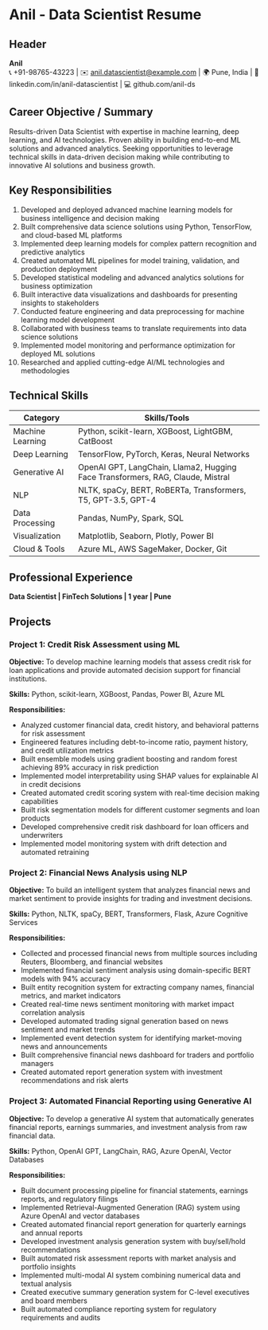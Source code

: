 # Anil - Data Scientist Resume

## Header
**Anil**  
📞 +91-98765-43223 | ✉️ anil.datascientist@example.com | 🌍 Pune, India | 🔗 linkedin.com/in/anil-datascientist | 💻 github.com/anil-ds

## Career Objective / Summary
Results-driven Data Scientist with expertise in machine learning, deep learning, and AI technologies. Proven ability in building end-to-end ML solutions and advanced analytics. Seeking opportunities to leverage technical skills in data-driven decision making while contributing to innovative AI solutions and business growth.

## Key Responsibilities
1. Developed and deployed advanced machine learning models for business intelligence and decision making
2. Built comprehensive data science solutions using Python, TensorFlow, and cloud-based ML platforms
3. Implemented deep learning models for complex pattern recognition and predictive analytics
4. Created automated ML pipelines for model training, validation, and production deployment
5. Developed statistical modeling and advanced analytics solutions for business optimization
6. Built interactive data visualizations and dashboards for presenting insights to stakeholders
7. Conducted feature engineering and data preprocessing for machine learning model development
8. Collaborated with business teams to translate requirements into data science solutions
9. Implemented model monitoring and performance optimization for deployed ML solutions
10. Researched and applied cutting-edge AI/ML technologies and methodologies

## Technical Skills

| Category | Skills/Tools |
|----------|--------------|
| Machine Learning | Python, scikit-learn, XGBoost, LightGBM, CatBoost |
| Deep Learning | TensorFlow, PyTorch, Keras, Neural Networks |
| Generative AI | OpenAI GPT, LangChain, Llama2, Hugging Face Transformers, RAG, Claude, Mistral |
| NLP | NLTK, spaCy, BERT, RoBERTa, Transformers, T5, GPT-3.5, GPT-4 |
| Data Processing | Pandas, NumPy, Spark, SQL |
| Visualization | Matplotlib, Seaborn, Plotly, Power BI |
| Cloud & Tools | Azure ML, AWS SageMaker, Docker, Git |

## Professional Experience

**Data Scientist | FinTech Solutions | 1 year | Pune**

## Projects

### Project 1: Credit Risk Assessment using ML

**Objective:** To develop machine learning models that assess credit risk for loan applications and provide automated decision support for financial institutions.

**Skills:** Python, scikit-learn, XGBoost, Pandas, Power BI, Azure ML

**Responsibilities:**
- Analyzed customer financial data, credit history, and behavioral patterns for risk assessment
- Engineered features including debt-to-income ratio, payment history, and credit utilization metrics
- Built ensemble models using gradient boosting and random forest achieving 89% accuracy in risk prediction
- Implemented model interpretability using SHAP values for explainable AI in credit decisions
- Created automated credit scoring system with real-time decision making capabilities
- Built risk segmentation models for different customer segments and loan products
- Developed comprehensive credit risk dashboard for loan officers and underwriters
- Implemented model monitoring system with drift detection and automated retraining

### Project 2: Financial News Analysis using NLP

**Objective:** To build an intelligent system that analyzes financial news and market sentiment to provide insights for trading and investment decisions.

**Skills:** Python, NLTK, spaCy, BERT, Transformers, Flask, Azure Cognitive Services

**Responsibilities:**
- Collected and processed financial news from multiple sources including Reuters, Bloomberg, and financial websites
- Implemented financial sentiment analysis using domain-specific BERT models with 94% accuracy
- Built entity recognition system for extracting company names, financial metrics, and market indicators
- Created real-time news sentiment monitoring with market impact correlation analysis
- Developed automated trading signal generation based on news sentiment and market trends
- Implemented event detection system for identifying market-moving news and announcements
- Built comprehensive financial news dashboard for traders and portfolio managers
- Created automated report generation system with investment recommendations and risk alerts

### Project 3: Automated Financial Reporting using Generative AI

**Objective:** To develop a generative AI system that automatically generates financial reports, earnings summaries, and investment analysis from raw financial data.

**Skills:** Python, OpenAI GPT, LangChain, RAG, Azure OpenAI, Vector Databases

**Responsibilities:**
- Built document processing pipeline for financial statements, earnings reports, and regulatory filings
- Implemented Retrieval-Augmented Generation (RAG) system using Azure OpenAI and vector databases
- Created automated financial report generation for quarterly earnings and annual reports
- Developed investment analysis generation system with buy/sell/hold recommendations
- Built automated risk assessment reports with market analysis and portfolio insights
- Implemented multi-modal AI system combining numerical data and textual analysis
- Created executive summary generation system for C-level executives and board members
- Built automated compliance reporting system for regulatory requirements and audits
